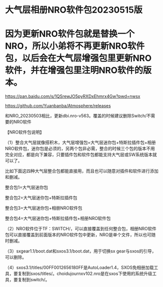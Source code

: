 # 大气层相册NRO软件包20230515版

# 因为更新NRO软件包就是替换一个NRO，所以小弟将不再更新NRO软件包，以后会在大气层增强包里更新NRO软件，并在增强包里注明NRO软件的版本。

https://pan.baidu.com/s/1QSrewJO5pyRXDxEhmrx4Gw?pwd=nwsx

https://github.com/Yuanbanba/Atmosphere/releases

和NRO_20230503相比，更新dbi.nro-v563。覆盖的时候建议删除Switch/不需要的NRO软件

【NRO软件包说明】

（1）整合大气层就像搭积木，大气层增强包=大气层迷你包+特斯拉插件包+相册NRO软件包，迷你包是必须的，另两个包非必需，整合的时候三个包的版本不用完全对应，都是向下兼容，只要插件包和软件包都能支持大气层或SW系统版本就可以了。

比如下面这四种大气层整合包都能直接用，而且也可以随意对插件和软件进行添加和删减。

整合包1=大气层迷你包

整合包2=大气层迷你包+特斯拉插件包

整合包3=大气层迷你包+相册NRO软件包

整合包4=大气层迷你包+特斯拉插件包+相册NRO软件包

（2）NRO软件位于TF：SWITCH/，可以直接覆盖到任何整合包，相册NRO软件包可以直接覆盖到前面版本的NRO软件包中更新，NRO是单个文件，所以也可随时删减。

（3）sxgear1.1/boot.dat和sxos3.1/boot.dat，用于切换sx gear与sxos的引导，可以删除。

（4）sxos3.1/titles/00FF0012656180FF是AutoLoader1.4，SXOS免相册加载工具，要复制到sxos/titles/。choidujournxv102.nro是在sxos下使用的系统升级工具，要复制到switch/。
